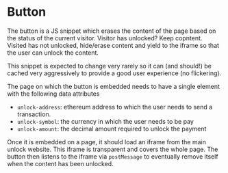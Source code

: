 # Button

The button is a JS snippet which erases the content of the page based on the status of the current visitor. Visitor has unlocked? Keep copntent. Visited has not unlocked, hide/erase content and yield to the iframe so that the user can unlock the content.

This snippet is expected to change very rarely so it can (and should!) be cached very aggressively to provide a good user experience (no flickering).

The page on which the button is embedded needs to have a single element with the following data attributes 
* `unlock-address`: ethereum address to which the user needs to send a transaction.
* `unlock-symbol`: the currency in which the user needs to be pay
* `unlock-amount`: the decimal amount required to unlock the payment

Once it is embedded on a page, it should load an iframe from the main unlock website. This iframe is transparent and covers the whole page. 
The button then listens to the iframe via `postMessage` to eventually remove itself when the content has been unlocked.

